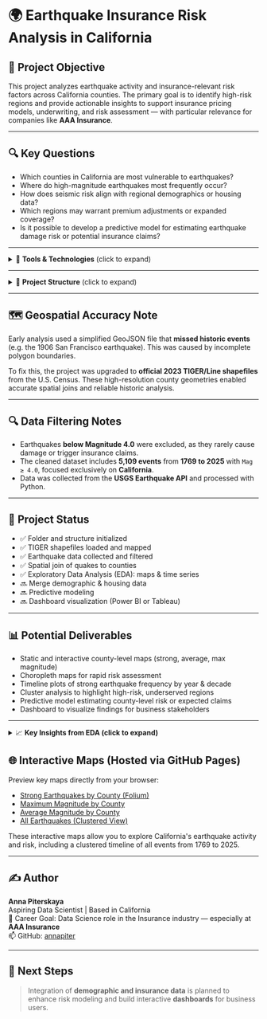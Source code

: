# 🌍 Earthquake Insurance Risk Analysis in California

## 📌 Project Objective

This project analyzes earthquake activity and insurance-relevant risk factors across California counties. The primary goal is to identify high-risk regions and provide actionable insights to support insurance pricing models, underwriting, and risk assessment — with particular relevance for companies like **AAA Insurance**.

---

## 🔍 Key Questions

- Which counties in California are most vulnerable to earthquakes?
- Where do high-magnitude earthquakes most frequently occur?
- How does seismic risk align with regional demographics or housing data?
- Which regions may warrant premium adjustments or expanded coverage?
- Is it possible to develop a predictive model for estimating earthquake damage risk or potential insurance claims?

---

<details>
<summary>🧰 <strong>Tools & Technologies</strong> (click to expand)</summary>

- **Python**: pandas, geopandas, matplotlib, seaborn, folium, scikit-learn  
- **Jupyter Notebooks**  
- **Power BI / Tableau** (for future dashboards)  
- **USGS Earthquake API** and **U.S. Census TIGER/Line Shapefiles**

</details>

---

<details>
<summary>📂 <strong>Project Structure</strong> (click to expand)</summary>
    
earthquake_insurance_project/
├── data/ # Raw input files (shapefiles, CSVs, exports)
├── notebooks/ # Jupyter notebooks organized by stage
├── output/ # Processed data, maps, charts, summaries
├── scripts/ # Python scripts (optional)
├── dashboards/ # Power BI / Tableau dashboards (future)
├── README.md # Project overview and insights
└── requirements.txt

</details>

---

## 🗺️ Geospatial Accuracy Note

Early analysis used a simplified GeoJSON file that **missed historic events** (e.g. the 1906 San Francisco earthquake). This was caused by incomplete polygon boundaries.

To fix this, the project was upgraded to **official 2023 TIGER/Line shapefiles** from the U.S. Census. These high-resolution county geometries enabled accurate spatial joins and reliable historic analysis.

---

## 🔍 Data Filtering Notes

- Earthquakes **below Magnitude 4.0** were excluded, as they rarely cause damage or trigger insurance claims.
- The cleaned dataset includes **5,109 events** from **1769 to 2025** with `Mag ≥ 4.0`, focused exclusively on **California**.
- Data was collected from the **USGS Earthquake API** and processed with Python.

---

## 🚧 Project Status

- ✅ Folder and structure initialized
- ✅ TIGER shapefiles loaded and mapped
- ✅ Earthquake data collected and filtered
- ✅ Spatial join of quakes to counties
- ✅ Exploratory Data Analysis (EDA): maps & time series
- 🔜 Merge demographic & housing data
- 🔜 Predictive modeling
- 🔜 Dashboard visualization (Power BI or Tableau)

---

## 📊 Potential Deliverables

- Static and interactive county-level maps (strong, average, max magnitude)
- Choropleth maps for rapid risk assessment
- Timeline plots of strong earthquake frequency by year & decade
- Cluster analysis to highlight high-risk, underserved regions
- Predictive model estimating county-level risk or expected claims
- Dashboard to visualize findings for business stakeholders

---

<details>
<summary>📈 <strong>Key Insights from EDA (click to expand)</strong></summary>

- **San Bernardino**, **Humboldt**, and **Santa Clara** recorded the **highest number** of strong earthquakes (`Mag ≥ 6.0`)
- **San Luis Obispo (7.93)** and **San Francisco (7.90)** experienced the **strongest recorded earthquakes**
- Strong earthquakes are **rare but geographically concentrated**, mostly affecting inland and coastal fault zones
- Seismic activity shows **notable spikes in early & mid 20th century**
- Using **official TIGER/Line boundaries** corrected spatial errors — e.g. recovering the historic 1906 San Francisco event
- Counties with frequent or extreme events may warrant **premium adjustments** or **enhanced coverage**
- Visualizations (choropleths, timelines, folium maps) offer valuable insights for **underwriting and strategic planning**

</details>

## 🌐 Interactive Maps (Hosted via GitHub Pages)

Preview key maps directly from your browser:

- [Strong Earthquakes by County (Folium)](https://annapiter.github.io/earthquake-insurance-analysis/strong_quakes_map.html)
- [Maximum Magnitude by County](https://annapiter.github.io/earthquake-insurance-analysis/max_magnitude_map.html)
- [Average Magnitude by County](https://annapiter.github.io/earthquake-insurance-analysis/avg_magnitude_map.html)
- [All Earthquakes (Clustered View)](https://annapiter.github.io/earthquake-insurance-analysis/all_earthquakes_clustered.html)

These interactive maps allow you to explore California's earthquake activity and risk, including a clustered timeline of all events from 1769 to 2025.


---

## ✍️ Author

**Anna Piterskaya**  
Aspiring Data Scientist | Based in California  
🎯 Career Goal: Data Science role in the Insurance industry — especially at **AAA Insurance**  
📫 GitHub: [annapiter](https://github.com/annapiter)

---

## 🚀 Next Steps

> Integration of **demographic and insurance data** is planned to enhance risk modeling and build interactive **dashboards** for business users.